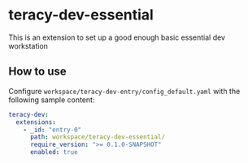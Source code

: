 # teracy-dev-essential

This is an extension to set up a good enough basic essential dev workstation


## How to use

Configure `workspace/teracy-dev-entry/config_default.yaml` with the following sample content:

```yaml
teracy-dev:
  extensions:
    - _id: "entry-0"
      path: workspace/teracy-dev-essential/
      require_version: ">= 0.1.0-SNAPSHOT"
      enabled: true
```
